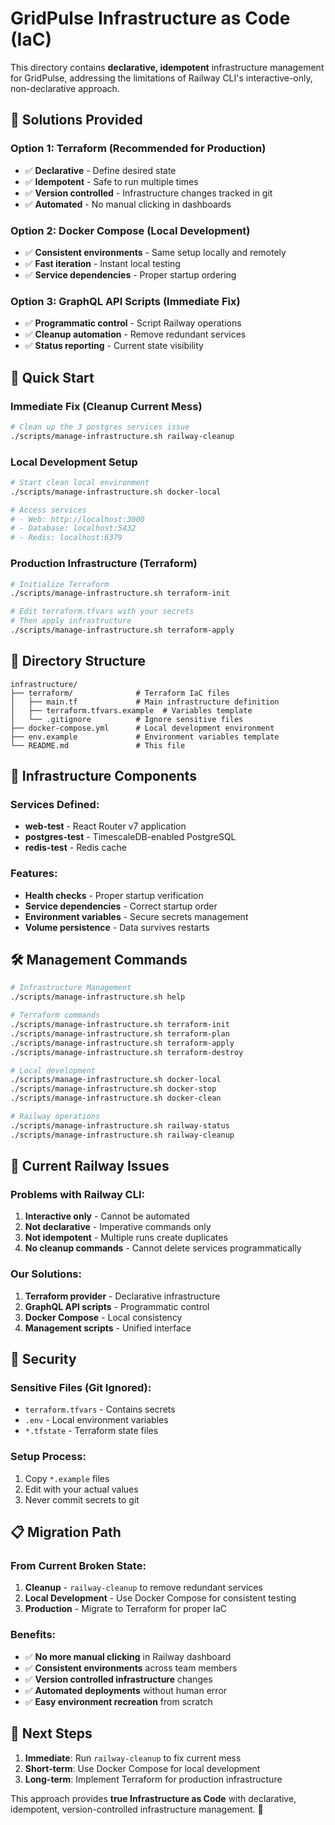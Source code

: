 # GridPulse Infrastructure as Code (IaC)

This directory contains **declarative, idempotent** infrastructure management for GridPulse, addressing the limitations of Railway CLI's interactive-only, non-declarative approach.

## 🎯 **Solutions Provided**

### **Option 1: Terraform (Recommended for Production)**
- ✅ **Declarative** - Define desired state
- ✅ **Idempotent** - Safe to run multiple times  
- ✅ **Version controlled** - Infrastructure changes tracked in git
- ✅ **Automated** - No manual clicking in dashboards

### **Option 2: Docker Compose (Local Development)**
- ✅ **Consistent environments** - Same setup locally and remotely
- ✅ **Fast iteration** - Instant local testing
- ✅ **Service dependencies** - Proper startup ordering

### **Option 3: GraphQL API Scripts (Immediate Fix)**
- ✅ **Programmatic control** - Script Railway operations
- ✅ **Cleanup automation** - Remove redundant services
- ✅ **Status reporting** - Current state visibility

## 🚀 **Quick Start**

### **Immediate Fix (Cleanup Current Mess)**
```bash
# Clean up the 3 postgres services issue
./scripts/manage-infrastructure.sh railway-cleanup
```

### **Local Development Setup**
```bash
# Start clean local environment
./scripts/manage-infrastructure.sh docker-local

# Access services
# - Web: http://localhost:3000
# - Database: localhost:5432  
# - Redis: localhost:6379
```

### **Production Infrastructure (Terraform)**
```bash
# Initialize Terraform
./scripts/manage-infrastructure.sh terraform-init

# Edit terraform.tfvars with your secrets
# Then apply infrastructure
./scripts/manage-infrastructure.sh terraform-apply
```

## 📁 **Directory Structure**

```
infrastructure/
├── terraform/              # Terraform IaC files
│   ├── main.tf             # Main infrastructure definition
│   ├── terraform.tfvars.example  # Variables template
│   └── .gitignore          # Ignore sensitive files
├── docker-compose.yml      # Local development environment
├── env.example             # Environment variables template
└── README.md               # This file
```

## 🔧 **Infrastructure Components**

### **Services Defined:**
- **web-test** - React Router v7 application
- **postgres-test** - TimescaleDB-enabled PostgreSQL  
- **redis-test** - Redis cache

### **Features:**
- **Health checks** - Proper startup verification
- **Service dependencies** - Correct startup order
- **Environment variables** - Secure secrets management
- **Volume persistence** - Data survives restarts

## 🛠️ **Management Commands**

```bash
# Infrastructure Management
./scripts/manage-infrastructure.sh help

# Terraform commands
./scripts/manage-infrastructure.sh terraform-init
./scripts/manage-infrastructure.sh terraform-plan
./scripts/manage-infrastructure.sh terraform-apply
./scripts/manage-infrastructure.sh terraform-destroy

# Local development
./scripts/manage-infrastructure.sh docker-local
./scripts/manage-infrastructure.sh docker-stop
./scripts/manage-infrastructure.sh docker-clean

# Railway operations
./scripts/manage-infrastructure.sh railway-status
./scripts/manage-infrastructure.sh railway-cleanup
```

## 🚨 **Current Railway Issues**

### **Problems with Railway CLI:**
1. **Interactive only** - Cannot be automated
2. **Not declarative** - Imperative commands only  
3. **Not idempotent** - Multiple runs create duplicates
4. **No cleanup commands** - Cannot delete services programmatically

### **Our Solutions:**
1. **Terraform provider** - Declarative infrastructure
2. **GraphQL API scripts** - Programmatic control
3. **Docker Compose** - Local consistency
4. **Management scripts** - Unified interface

## 🔐 **Security**

### **Sensitive Files (Git Ignored):**
- `terraform.tfvars` - Contains secrets
- `.env` - Local environment variables
- `*.tfstate` - Terraform state files

### **Setup Process:**
1. Copy `*.example` files
2. Edit with your actual values
3. Never commit secrets to git

## 📋 **Migration Path**

### **From Current Broken State:**
1. **Cleanup** - `railway-cleanup` to remove redundant services
2. **Local Development** - Use Docker Compose for consistent testing
3. **Production** - Migrate to Terraform for proper IaC

### **Benefits:**
- ✅ **No more manual clicking** in Railway dashboard
- ✅ **Consistent environments** across team members
- ✅ **Version controlled infrastructure** changes
- ✅ **Automated deployments** without human error
- ✅ **Easy environment recreation** from scratch

## 🎯 **Next Steps**

1. **Immediate**: Run `railway-cleanup` to fix current mess
2. **Short-term**: Use Docker Compose for local development  
3. **Long-term**: Implement Terraform for production infrastructure

This approach provides **true Infrastructure as Code** with declarative, idempotent, version-controlled infrastructure management. 🚀
